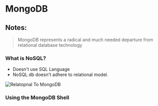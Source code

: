 # MongoDB

## Notes:

> MongoDB represents a radical and much needed departure from relational database technology

### What is NoSQL?

- Doesn't use SQL Language
- NoSQL db doesn't adhere to relational model.

![Relatopnal To MongoDB](https://beginnersbook.com/wp-content/uploads/2017/09/RDBMS_MongoDB_Mapping.jpg "Optional title")

### Using the MongoDB Shell
